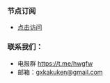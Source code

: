 ### 节点订阅
- [点击访问](https://proxy.huwo.club)  

### 联系我们：
- 电报群 https://t.me/hwgfw
- 邮箱：gxkakuken@gmail.com
